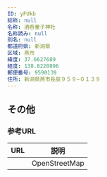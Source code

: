 ```yaml
---
ID: yFUkb
総称: null
名称: 酒呑童子神社
名称読み: null
別名: null
都道府県: 新潟県
区域: 燕市
緯度: 37.6627689
経度: 138.8220896
郵便番号: 9590139
住所: 新潟県燕市長辰９５９−０１３９
---
```


## その他

### 参考URL

| URL | 説明          |
| --- | ------------- |
|     | OpenStreetMap |
